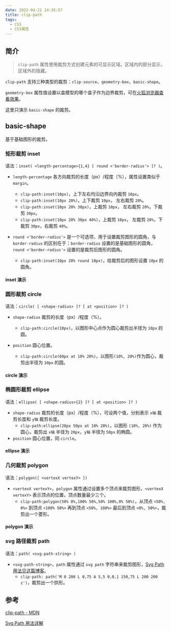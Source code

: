 ```yaml
---
date: 2022-04-21 14:35:57
title: clip-path
tags:
  - CSS
  - CSS属性
---
```


## 简介

> `clip-path` 属性使用裁剪方式创建元素的可显示区域。区域内的部分显示，区域外的隐藏。

`clip-path` 支持三种类型的裁剪：`clip-source`、`geometry-box`、`basic-shape`。

`geometry-box` 属性值设置以盒模型的哪个盒子作为边界裁剪，可在[火狐浏览器查看效果](https://developer.mozilla.org/zh-CN/docs/Web/CSS/clip-path#fill-rule)。

这里只演示 `basic-shape` 的裁剪。

## basic-shape

基于基础图形的裁剪。

### 矩形裁剪 inset

语法：`inset( <length-percentage>{1,4} [ round <'border-radius'> ]? )`。

- `length-percentage` 各方向裁剪的长度（px）/程度（%），属性设置类似于 `margin`。

  - `clip-path:inset(10px)`，上下左右均沿边界向内裁剪 `10px`。
  - `clip-path:inset(10px 20%)`，上下裁剪 `10px`， 左右裁剪 `20%`。
  - `clip-path:inset(10px 20% 30px)`，上裁剪 `10px`， 左右裁剪 `20%`，下裁剪 `30px`。
  - `clip-path:inset(10px 20% 30px 40%)`，上裁剪 `10px`， 左裁剪 `20%`，下裁剪 `30px`，右裁剪 `40%`。

- `round <'border-radius'>` 是一个可选项，用于设置裁剪图形的圆角，与 `border-radius` 的区别在于：`border-radius` 设置的是基础图形的圆角，`round <'border-radius'>` 设置的是裁剪后图形的圆角。

  - `clip-path:inset(10px 20% round 10px)`，给裁剪后的图形设置 `10px` 的圆角。

#### inset 演示

<page-example-css-clip-path-inset></page-example-css-clip-path-inset>

### 圆形裁剪 circle

语法：`circle( [ <shape-radius> ]? [ at <position> ]? )`

- `shape-radius` 裁剪的长度（px）/程度（%）。

  - `clip-path:circle(10px)`，以图形中心点作为圆心裁剪出半径为 `10px` 的圆。

- `position` 圆心位置。
  - `clip-path:circle(60px at 10% 20%)`，以图形`(10%, 20%)`作为圆心，裁剪出半径为 `10px` 的圆。

#### circle 演示

<page-example-css-clip-path-circle></page-example-css-clip-path-circle>

### 椭圆形裁剪 ellipse

语法：`ellipse( [ <shape-radius>{2} ]? [ at <position> ]? )`

- `shape-radius` 裁剪的长度（px）/程度（%），可设两个值，分别表示 `x轴` 裁剪长度和 `y轴` 裁剪长度。
  - `clip-path:ellipse(20px 50px at 10% 20%)`，以图形 `(10%, 20%)` 作为圆心，裁剪出 `x轴` 半径为 `20px`，`y轴` 半径为 `50px` 的椭圆。
- `position` 圆心位置，同 `circle`。

#### ellipse 演示

<page-example-css-clip-path-ellipse></page-example-css-clip-path-ellipse>

### 几何裁剪 polygon

语法：`polygon([ <vertexX vertexY> ])`

- `<vertexX vertexY>`，`polygon` 属性通过设置多个顶点来裁剪图形，`<vertexX vertexY>` 表示顶点的位置，顶点数量最少三个。
  - `clip-path:polygon(50% 0%,100% 50%,50% 100%,0% 50%)`，从顶点 `<50%, 0%>` 到顶点 `<100% 50%>` 再到顶点 `<50%, 100%>` 最后到顶点 `<0%, 50%>`，裁剪出一个菱形。

#### polygon 演示

<page-example-css-clip-path-polygon></page-example-css-clip-path-polygon>

### svg 路径裁剪 path

语法：`path( <svg-path-string> )`

- `<svg-path-string>`，`path` 属性通过 `svg path` 字符串来裁剪图形，[Svg Path 用法见这篇博客](https://blog.csdn.net/weixin_39868379/article/details/114403129)。
  - `clip-path: path('M 0 200 L 0,75 A 5,5 0,0,1 150,75 L 200 200 z')`，裁剪出一个拱形。

## 参考

[clip-path - MDN](https://developer.mozilla.org/zh-CN/docs/Web/CSS/clip-path)

[Svg Path 用法详解](https://blog.csdn.net/weixin_39868379/article/details/114403129)
